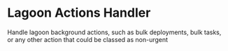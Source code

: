 # Lagoon Actions Handler

Handle lagoon background actions, such as bulk deployments, bulk tasks, or any other action that could be classed as non-urgent